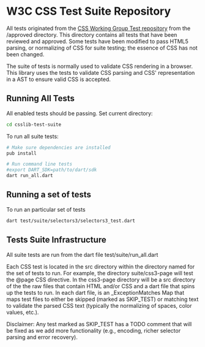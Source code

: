 W3C CSS Test Suite Repository
=============================

All tests originated from the [CSS Working Group Test repository](
http://test.csswg.org/) from the /approved directory.  This directory contains
all tests that have been reviewed and approved.  Some tests have been modified
to pass HTML5 parsing, or normalizing of CSS for suite testing; the essence of
CSS has not been changed.

The suite of tests is normally used to validate CSS rendering in a browser.
This library uses the tests to validate CSS parsing and CSS' representation in
a AST to ensure valid CSS is accepted.

Running All Tests
-----------------

All enabled tests should be passing.  Set current directory:
```bash
cd csslib-test-suite
```

To run all suite tests:
```bash
# Make sure dependencies are installed
pub install

# Run command line tests
#export DART_SDK=path/to/dart/sdk
dart run_all.dart
```
Running a set of tests
----------------------

To run an particular set of tests
```bash
dart test/suite/selectors3/selectors3_test.dart
```

Tests Suite Infrastructure
--------------------------

All suite tests are run from the dart file test/suite/run_all.dart

Each CSS test is located in the src directory within the directory named for the
set of tests to run.  For example, the directory suite/css3-page will test the
@page CSS directive.  In the css3-page directory will be a src directory of the
the raw files that contain HTML and/or CSS and a dart file that spins up the
tests to run.  In each dart file, is an _ExceptionMatches Map that maps test
files to either be skipped (marked as SKIP_TEST) or matching text to validate
the parsed CSS text (typically the normalizing of spaces, color values, etc.).

Disclaimer: Any test marked as SKIP_TEST has a TODO comment that will be fixed
as we add more functionality (e.g., encoding, richer selector parsing and error
recovery).
